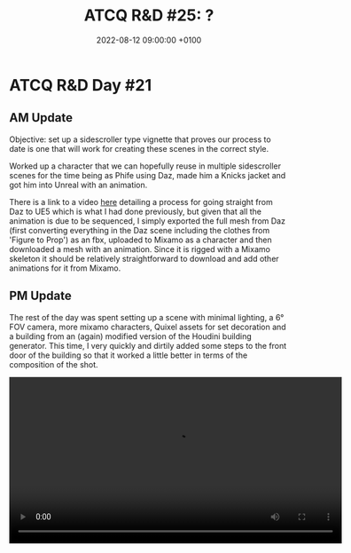 ﻿---
layout: post 
title:  "ATCQ R&D #25: ?"
date:   2022-08-12 09:00:00 +0100 
categories: [unreal, atcq, illustrator, aseprite, daz]
---

# ATCQ R&D Day #21

## AM Update

Objective: set up a sidescroller type vignette that proves our process to date is one that will work for creating these scenes in the correct style.

Worked up a character that we can hopefully reuse in multiple sidescroller scenes for the time being as Phife using Daz, made him a Knicks jacket and got him into Unreal with an animation.

There is a link to a video [here](https://www.youtube.com/watch?v=Y5NW5TJnmz4) detailing a process for going straight from Daz to UE5 which is what I had done previously, but given that all the animation is due to be sequenced, I simply exported the full mesh from Daz (first converting everything in the Daz scene including the clothes from 'Figure to Prop') as an fbx, uploaded to Mixamo as a character and then downloaded a mesh with an animation. Since it is rigged with a Mixamo skeleton it should be relatively straightforward to download and add other animations for it from Mixamo.

## PM Update

The rest of the day was spent setting up a scene with minimal lighting, a 6° FOV camera, more mixamo characters, Quixel assets for set decoration and a building from an (again) modified version of the Houdini building generator. This time, I very quickly and dirtily added some steps to the front door of the building so that it worked a little better in terms of the composition of the shot.

<video controls width="600">
    <source src="/docs/assets/videos/2022-08-12 16-36-40-1.webm"
            type="video/webm">
</video>



